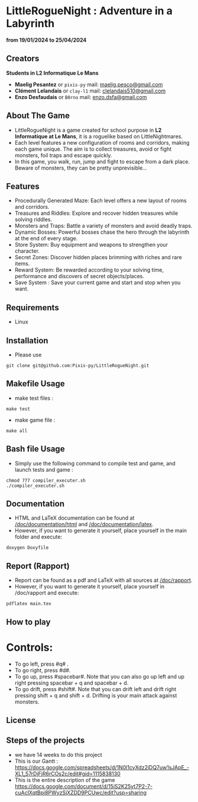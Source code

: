 # LittleRogueNight : Adventure in a Labyrinth
**from 19/01/2024 to 25/04/2024**
## Creators
  **Students in L2 Informatique Le Mans**
- **Maelig Pesantez** or `pixis-py` mail: maelig.pesco@gmail.com 
- **Clément Lelandais** or `clay-l1` mail: clelandais510@gmail.com
- **Enzo Desfaudais** or `B0rno` mail: enzo.dsfa@gmail.com

## About The Game 

* LittleRogueNight is a game created for school purpose in **L2 Informatique at Le Mans**, it is a roguelike based on LittleNightmares.
* Each level features a new configuration of rooms and corridors, making each game unique. The aim is to collect treasures, avoid or fight monsters, foil traps and escape quickly.
* In this game, you walk, run, jump and fight to escape from a dark place. Beware of monsters, they can be pretty unprevisible...

## Features

* Procedurally Generated Maze: Each level offers a new layout of rooms and corridors.
* Treasures and Riddles: Explore and recover hidden treasures while solving riddles.
* Monsters and Traps: Battle a variety of monsters and avoid deadly traps.
* Dynamic Bosses: Powerful bosses chase the hero through the labyrinth at the end of every stage.
* Store System: Buy equipment and weapons to strengthen your character.
* Secret Zones: Discover hidden places brimming with riches and rare items.
* Reward System: Be rewarded according to your solving time, performance and discovers of secret objects/places.
* Save System : Save your current game and start and stop when you want.

## Requirements
* Linux

## Installation
* Please use
```
git clone git@github.com:Pixis-py/LittleRogueNight.git
```

## Makefile Usage
* make test files : 
```
make test
```
* make game file : 
```
make all
```
## Bash file Usage
* Simply use the following command to compile test and game, and launch tests and game : 
```
chmod 777 compiler_executer.sh
./compiler_executer.sh
```
## Documentation
* HTML and LaTeX documentation can be found at [/doc/documentation/html](https://github.com/Pixis-py/LittleRogueNight/tree/main/doc/documentation/html) and [/doc/documentation/latex](https://github.com/Pixis-py/LittleRogueNight/tree/main/doc/documentation/latex).
* However, if you want to generate it yourself, place yourself in the main folder and execute:
```
doxygen Doxyfile
```
## Report (Rapport)
* Report can be found as a pdf and LaTeX with all sources at [/doc/rapport](https://github.com/Pixis-py/LittleRogueNight/tree/main/doc/rapport).
* However, if you want to generate it yourself, place yourself in /doc/rapport and execute:
```
pdflatex main.tex
```
## How to play 
# Controls:
* To go left, press
#q#
.
* To go right, press #d#.
* To go up, press #spacebar#. Note that you can also go up left and up right pressing spacebar + q and spacebar + d.
* To go drift, press #shift#. Note that you can drift left and drift right pressing shift + q and shift + d. Drifting is your main attack against monsters.

## License

## Steps of the projects 
* we have 14 weeks to do this project
* This is our Gantt : https://docs.google.com/spreadsheets/d/1N0l1cyXdz2jDQ7uw1sJApE_-XL1_57rDjFjR6rCOs2c/edit#gid=1115838130
* This is the entire description of the game https://docs.google.com/document/d/15iS2K25yt7P2-7-cuAcIXqtBpi8PWvzSjXZDD9PCUwc/edit?usp=sharing
